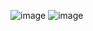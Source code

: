 ![image](https://github.com/user-attachments/assets/80ef661d-c9b3-477b-90ed-ee0dac6adbee)
![image](https://github.com/user-attachments/assets/f6003ece-2a9e-4f9f-89e3-b94566d56884)

